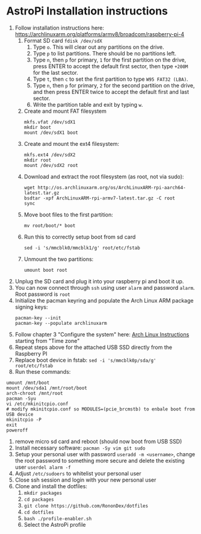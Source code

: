 # AstroPi Installation instructions

1. Follow installation instructions here: https://archlinuxarm.org/platforms/armv8/broadcom/raspberry-pi-4
    1. Format SD card `fdisk /dev/sdX`
        1. Type `o`. This will clear out any partitions on the drive.
        1. Type `p` to list partitions. There should be no partitions left.
        1. Type `n`, then `p` for primary, `1` for the first partition on the drive, press ENTER to accept the default first sector, then type `+200M` for the last sector.
        1. Type `t`, then `c` to set the first partition to type `W95 FAT32 (LBA)`.
        1. Type `n`, then `p` for primary, `2` for the second partition on the drive, and then press ENTER twice to accept the default first and last sector.
        1. Write the partition table and exit by typing `w`.
    1. Create and mount FAT filesystem
        ```
        mkfs.vfat /dev/sdX1
        mkdir boot
        mount /dev/sdX1 boot
        ```
	1. Create and mount the ext4 filesystem:
		```
		mkfs.ext4 /dev/sdX2
		mkdir root
		mount /dev/sdX2 root
		```
	1. Download and extract the root filesystem (as root, not via sudo): 
		```
		wget http://os.archlinuxarm.org/os/ArchLinuxARM-rpi-aarch64-latest.tar.gz
		bsdtar -xpf ArchLinuxARM-rpi-armv7-latest.tar.gz -C root
		sync
		```
	1. Move boot files to the first partition: 
		```
		mv root/boot/* boot
		```
    1. Run this to correctly setup boot from sd card
        ```
        sed -i 's/mmcblk0/mmcblk1/g' root/etc/fstab
        ```
	1. Unmount the two partitions: 
		```
		umount boot root
		```
1. Unplug the SD card and plug it into your raspberry pi and boot it up.
1. You can now connect through `ssh` using user `alarm` and password `alarm`. Root password is `root`
1. Initialize the pacman keyring and populate the Arch Linux ARM package signing keys: 
	```
	pacman-key --init
	pacman-key --populate archlinuxarm
	```
1. Follow chapter 3 "Configure the system" here: [Arch Linux Instructions](https://wiki.archlinux.org/title/Installation_guide#Time_zone) starting from "Time zone"
1. Repeat steps above for the attached USB SSD directly from the Raspberry PI
1. Replace boot device in fstab: `sed -i 's/mmcblk0p/sda/g' root/etc/fstab`
1. Run these commands:
```
umount /mnt/boot
mount /dev/sda1 /mnt/root/boot
arch-chroot /mnt/root
pacman -Syu
vi /etc/mkinitcpio.conf
# modify mkinitcpio.conf so MODULES=(pcie_brcmstb) to enbale boot from USB device
mkinitcpio -P
exit
poweroff

```
1. remove micro sd card and reboot (should now boot from USB SSD)
1. Install necessary software: `pacman -Sy vim git sudo`
1. Setup your personal user with password `useradd -m <username>`, change the root password to something more secure and delete the existing
   user `userdel alarm -f`
1. Adjust `/etc/sudoers` to whitelist your personal user
1. Close ssh session and login with your new personal user
1. Clone and install the dotfiles:
	1. `mkdir packages`
	1. `cd packages`
	1. `git clone https://github.com/RononDex/dotfiles`
	1. `cd dotfiles`
	1. `bash ./profile-enabler.sh`
	1. Select the AstroPi profile

